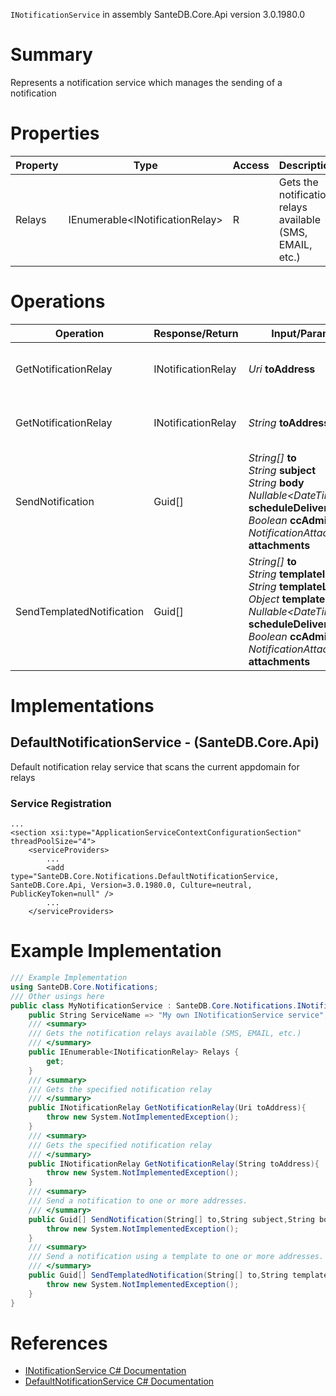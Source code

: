 `INotificationService` in assembly SanteDB.Core.Api version 3.0.1980.0

# Summary
Represents a notification service which manages the sending of a notification

# Properties

|Property|Type|Access|Description|
|-|-|-|-|
|Relays|IEnumerable&lt;INotificationRelay>|R|Gets the notification relays available (SMS, EMAIL, etc.)|

# Operations

|Operation|Response/Return|Input/Parameter|Description|
|-|-|-|-|
|GetNotificationRelay|INotificationRelay|*Uri* **toAddress**|Gets the specified notification relay|
|GetNotificationRelay|INotificationRelay|*String* **toAddress**|Gets the specified notification relay|
|SendNotification|Guid[]|*String[]* **to**<br/>*String* **subject**<br/>*String* **body**<br/>*Nullable&lt;DateTimeOffset>* **scheduleDelivery**<br/>*Boolean* **ccAdmins**<br/>*NotificationAttachment[]* **attachments**|Send a notification to one or more addresses.|
|SendTemplatedNotification|Guid[]|*String[]* **to**<br/>*String* **templateId**<br/>*String* **templateLanguage**<br/>*Object* **templateModel**<br/>*Nullable&lt;DateTimeOffset>* **scheduleDelivery**<br/>*Boolean* **ccAdmins**<br/>*NotificationAttachment[]* **attachments**|Send a notification using a template to one or more addresses.|

# Implementations


## DefaultNotificationService - (SanteDB.Core.Api)
Default notification relay service that scans the current appdomain for relays

### Service Registration
```markup
...
<section xsi:type="ApplicationServiceContextConfigurationSection" threadPoolSize="4">
	<serviceProviders>
		...
		<add type="SanteDB.Core.Notifications.DefaultNotificationService, SanteDB.Core.Api, Version=3.0.1980.0, Culture=neutral, PublicKeyToken=null" />
		...
	</serviceProviders>
```
# Example Implementation
```csharp
/// Example Implementation
using SanteDB.Core.Notifications;
/// Other usings here
public class MyNotificationService : SanteDB.Core.Notifications.INotificationService { 
	public String ServiceName => "My own INotificationService service";
	/// <summary>
	/// Gets the notification relays available (SMS, EMAIL, etc.)
	/// </summary>
	public IEnumerable<INotificationRelay> Relays {
		get;
	}
	/// <summary>
	/// Gets the specified notification relay
	/// </summary>
	public INotificationRelay GetNotificationRelay(Uri toAddress){
		throw new System.NotImplementedException();
	}
	/// <summary>
	/// Gets the specified notification relay
	/// </summary>
	public INotificationRelay GetNotificationRelay(String toAddress){
		throw new System.NotImplementedException();
	}
	/// <summary>
	/// Send a notification to one or more addresses.
	/// </summary>
	public Guid[] SendNotification(String[] to,String subject,String body,Nullable<DateTimeOffset> scheduleDelivery,Boolean ccAdmins,NotificationAttachment[] attachments){
		throw new System.NotImplementedException();
	}
	/// <summary>
	/// Send a notification using a template to one or more addresses.
	/// </summary>
	public Guid[] SendTemplatedNotification(String[] to,String templateId,String templateLanguage,Object templateModel,Nullable<DateTimeOffset> scheduleDelivery,Boolean ccAdmins,NotificationAttachment[] attachments){
		throw new System.NotImplementedException();
	}
}
```

# References

* [INotificationService C# Documentation](http://santesuite.org/assets/doc/net/html/T_SanteDB_Core_Notifications_INotificationService.htm)
* [DefaultNotificationService C# Documentation](http://santesuite.org/assets/doc/net/html/T_SanteDB_Core_Notifications_DefaultNotificationService.htm)
